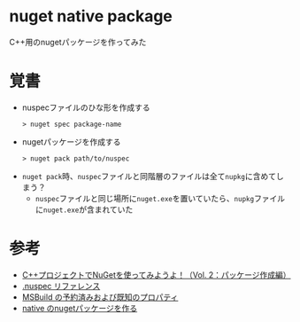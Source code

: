 # nuget native package

C++用のnugetパッケージを作ってみた

# 覚書

- nuspecファイルのひな形を作成する
    ```
    > nuget spec package-name
    ```
- nugetパッケージを作成する
    ```
    > nuget pack path/to/nuspec
    ```
- `nuget pack`時、`nuspec`ファイルと同階層のファイルは全て`nupkg`に含めてしまう？
    - `nuspec`ファイルと同じ場所に`nuget.exe`を置いていたら、`nupkg`ファイルに`nuget.exe`が含まれていた

# 参考

- [C++プロジェクトでNuGetを使ってみようよ！（Vol. 2：パッケージ作成編）](https://qiita.com/nia_tn1012/items/0815e1f493ac49d20d41)
- [.nuspec リファレンス](https://docs.microsoft.com/ja-jp/nuget/reference/nuspec)
- [MSBuild の予約済みおよび既知のプロパティ](https://docs.microsoft.com/ja-jp/visualstudio/msbuild/msbuild-reserved-and-well-known-properties?view=vs-2015)
- [native のnugetパッケージを作る](https://qiita.com/jugemjugemu/items/4398d2847e9511aac335)
